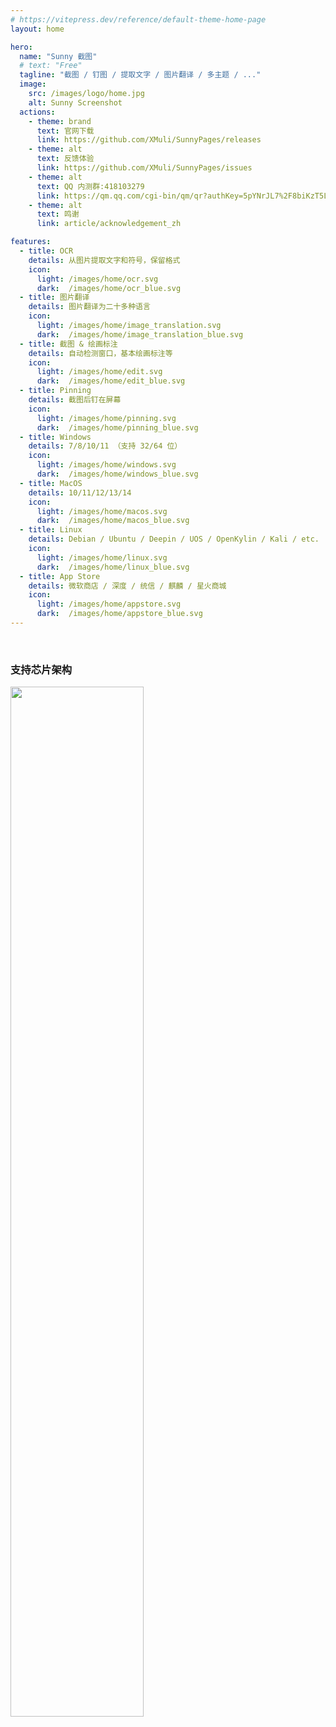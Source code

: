 ```yaml
---
# https://vitepress.dev/reference/default-theme-home-page
layout: home

hero:
  name: "Sunny 截图"
  # text: "Free"
  tagline: "截图 / 钉图 / 提取文字 / 图片翻译 / 多主题 / ..."
  image:
    src: /images/logo/home.jpg
    alt: Sunny Screenshot
  actions:
    - theme: brand
      text: 官网下载
      link: https://github.com/XMuli/SunnyPages/releases
    - theme: alt
      text: 反馈体验
      link: https://github.com/XMuli/SunnyPages/issues
    - theme: alt
      text: QQ 内测群:418103279
      link: https://qm.qq.com/cgi-bin/qm/qr?authKey=5pYNrJL7%2F8biKzT5LMj8dbjkpPvUvdLVbAOcNTydiqTDNc49yg0wtVcub8Cu3Pqa&k=OluWZhjVMhwP-6RO9Y7FFkJcXGiS4CVk&noverify=0
    - theme: alt
      text: 鸣谢
      link: article/acknowledgement_zh

features:
  - title: OCR
    details: 从图片提取文字和符号，保留格式
    icon: 
      light: /images/home/ocr.svg
      dark:  /images/home/ocr_blue.svg
  - title: 图片翻译
    details: 图片翻译为二十多种语言
    icon: 
      light: /images/home/image_translation.svg
      dark:  /images/home/image_translation_blue.svg
  - title: 截图 & 绘画标注
    details: 自动检测窗口，基本绘画标注等
    icon: 
      light: /images/home/edit.svg
      dark:  /images/home/edit_blue.svg
  - title: Pinning
    details: 截图后钉在屏幕
    icon: 
      light: /images/home/pinning.svg
      dark:  /images/home/pinning_blue.svg
  - title: Windows
    details: 7/8/10/11 （支持 32/64 位）
    icon: 
      light: /images/home/windows.svg
      dark:  /images/home/windows_blue.svg
  - title: MacOS
    details: 10/11/12/13/14
    icon: 
      light: /images/home/macos.svg
      dark:  /images/home/macos_blue.svg
  - title: Linux
    details: Debian / Ubuntu / Deepin / UOS / OpenKylin / Kali / etc.
    icon: 
      light: /images/home/linux.svg
      dark:  /images/home/linux_blue.svg
  - title: App Store
    details: 微软商店 / 深度 / 统信 / 麒麟 / 星火商城
    icon: 
      light: /images/home/appstore.svg
      dark:  /images/home/appstore_blue.svg
---
```


<br>

### 支持芯片架构
<img src="https://fastly.jsdelivr.net/gh/XMuli/xmuliPic@pic/2023/202405101239031.png" width="65%"/>